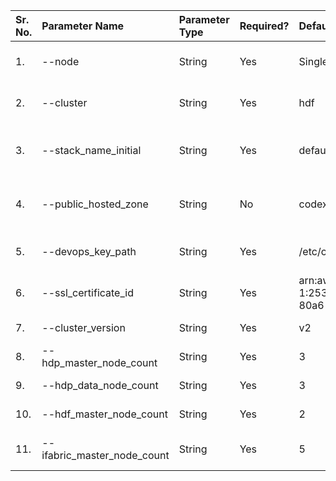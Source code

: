 |  Sr. No.|   Parameter Name        | Parameter Type|  Required? |    Default Value               |      Possible Values           |        Description                      | 
|  :---   |   :---                  |  :---         |  :---      |    :---                        |      :---                      |        :---                             | 
|  1.     | --node                 |  String       |    Yes     |   Single                       |  - Single<br>- Multi           |  Type of deployment model               | 
|  2.     | --cluster              |  String       |    Yes     |   hdf                          |  - hdf<br>- hdp<br> - ifabric  |  Type of cluster                        |
|  3.     | --stack_name_initial   |  String       |    Yes     |   default                      |   Initial with 2 letters only  |  Initial for the cluster                |
|  4.     | --public_hosted_zone   |  String       |    No      |  codex-ifabric.net             |            NA                  |  hosted zone for accessing environment  |
|  5.     | --devops_key_path      |  String       |    Yes     |  /etc/codex-ifabric/devops_key |            NA                  |  Devops user key path                   |
|  6.     | --ssl_certificate_id   |  String       |    Yes     |  arn:aws:acm:eu-west-1:253814510793:certificate/50e265fe-80a6-45fd-96a0-ed82e486d5d3 | NA | SSL Certificate ID |
|  7.     |--cluster_version       |  String       |   Yes      | v2                             |    - v1<br>- v2                | Cluster version                         |
|  8.     |--hdp_master_node_count |  String       |   Yes      | 3                              |    between 1-3                 | hdp master count                        |
|  9.     |--hdp_data_node_count   |  String       |   Yes      | 3                              |    between 1-3                 | hdp data node count                     |
|  10.    |--hdf_master_node_count |  String       |   Yes      | 2                              |    between 1-3                 | hdf master count count                  |
|  11.    |--ifabric_master_node_count    |  String       |   Yes      | 5                              |    between 1-5                 | ifabric master count count          | 
